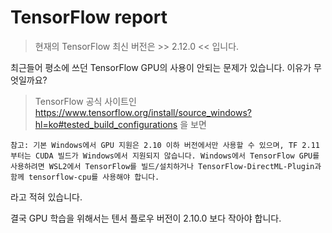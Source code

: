 # TensorFlow report
> 현재의 TensorFlow 최신 버전은 >> 2.12.0 << 입니다.

최근들어 평소에 쓰던 TensorFlow GPU의 사용이 안되는 문제가 있습니다.
이유가 무엇일까요?

> TensorFlow 공식 사이트인 https://www.tensorflow.org/install/source_windows?hl=ko#tested_build_configurations 을 보면

```
참고: 기본 Windows에서 GPU 지원은 2.10 이하 버전에서만 사용할 수 있으며, TF 2.11부터는 CUDA 빌드가 Windows에서 지원되지 않습니다. Windows에서 TensorFlow GPU를 사용하려면 WSL2에서 TensorFlow를 빌드/설치하거나 TensorFlow-DirectML-Plugin과 함께 tensorflow-cpu를 사용해야 합니다.
```
라고 적혀 있습니다.

결국 GPU 학습을 위해서는 텐서 플로우 버전이 2.10.0 보다 작아야 합니다.


